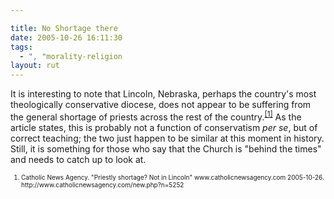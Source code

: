 ```yaml
---

title: No Shortage there
date: 2005-10-26 16:11:30
tags:
  - ", "morality-religion
layout: rut
---
```


<p>It is interesting to note that Lincoln, Nebraska, perhaps the country's most theologically conservative diocese, does not appear to be suffering from the general shortage of priests across the rest of the country.<sup><a href="http://www.catholicnewsagency.com/new.php?n=5252" title="Priestly shortage? Not in Lincoln">[1]</a></sup> As the article states, this is probably not a function of conservatism <em>per se</em>, but of correct teaching; the two just happen to be similar at this moment in history.  Still, it is something for those who say that the Church is "behind the times" and needs to catch up to look at.</p>  <font size="-2"> <ol> <li>Catholic News Agency.  "Priestly shortage? Not in Lincoln" www.catholicnewsagency.com 2005-10-26. http://www.catholicnewsagency.com/new.php?n=5252 </li> </ol> </font>

